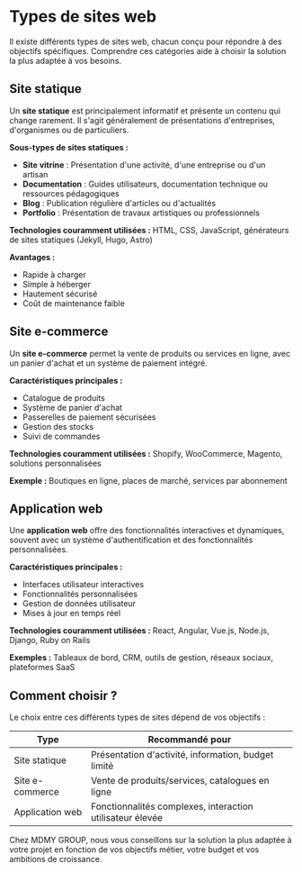 # Types de sites web

Il existe différents types de sites web, chacun conçu pour répondre à des objectifs spécifiques. Comprendre ces catégories aide à choisir la solution la plus adaptée à vos besoins.

## Site statique

Un **site statique** est principalement informatif et présente un contenu qui change rarement. Il s'agit généralement de présentations d'entreprises, d'organismes ou de particuliers.

**Sous-types de sites statiques :**

- **Site vitrine** : Présentation d'une activité, d'une entreprise ou d'un artisan
- **Documentation** : Guides utilisateurs, documentation technique ou ressources pédagogiques
- **Blog** : Publication régulière d'articles ou d'actualités
- **Portfolio** : Présentation de travaux artistiques ou professionnels

**Technologies couramment utilisées :**
HTML, CSS, JavaScript, générateurs de sites statiques (Jekyll, Hugo, Astro)

**Avantages :**
- Rapide à charger
- Simple à héberger
- Hautement sécurisé
- Coût de maintenance faible

## Site e-commerce

Un **site e-commerce** permet la vente de produits ou services en ligne, avec un panier d'achat et un système de paiement intégré.

**Caractéristiques principales :**
- Catalogue de produits
- Système de panier d'achat
- Passerelles de paiement sécurisées
- Gestion des stocks
- Suivi de commandes

**Technologies couramment utilisées :**
Shopify, WooCommerce, Magento, solutions personnalisées

**Exemple :**
Boutiques en ligne, places de marché, services par abonnement

## Application web

Une **application web** offre des fonctionnalités interactives et dynamiques, souvent avec un système d'authentification et des fonctionnalités personnalisées.

**Caractéristiques principales :**
- Interfaces utilisateur interactives
- Fonctionnalités personnalisées
- Gestion de données utilisateur
- Mises à jour en temps réel

**Technologies couramment utilisées :**
React, Angular, Vue.js, Node.js, Django, Ruby on Rails

**Exemples :**
Tableaux de bord, CRM, outils de gestion, réseaux sociaux, plateformes SaaS

## Comment choisir ?

Le choix entre ces différents types de sites dépend de vos objectifs :

| Type | Recommandé pour |
|------|-----------------|
| Site statique | Présentation d'activité, information, budget limité |
| Site e-commerce | Vente de produits/services, catalogues en ligne |
| Application web | Fonctionnalités complexes, interaction utilisateur élevée |

Chez MDMY GROUP, nous vous conseillons sur la solution la plus adaptée à votre projet en fonction de vos objectifs métier, votre budget et vos ambitions de croissance.
